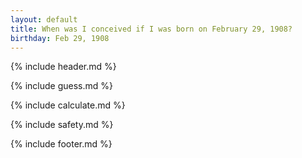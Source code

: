 ```yaml
---
layout: default
title: When was I conceived if I was born on February 29, 1908?
birthday: Feb 29, 1908
---
```


{% include header.md %}

{% include guess.md %}

{% include calculate.md %}

{% include safety.md %}

{% include footer.md %}



